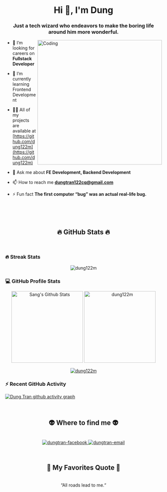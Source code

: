 <h1 align="center">Hi 👋, I'm Dung</h1>
<h3 align="center">Just a tech wizard who endeavors to make the boring life around him more wonderful.</h3>

<img align="right" alt="Coding" width="400" src="https://cdn.dribbble.com/users/1162077/screenshots/3848914/programmer.gif">

- 👯 I’m looking for careers on **Fullstack Developer**
  
- 🌱 I’m currently learning Frontend Development

- 👨‍💻 All of my projects are available at [https://github.com/dung122m](https://github.com/dung122m)

- 💬 Ask me about **FE Development, Backend Development**

- 📫 How to reach me **dungtran122cq@gmail.com**

- ⚡ Fun fact **The first computer “bug” was an actual real-life bug.**


<br>
<br>




<br>
<h2 align="center">🔥 GitHub Stats 🔥</h2>
<br>


<h3> 🔥 Streak Stats</h3>

<p align="center"><img src="https://github-readme-streak-stats.herokuapp.com/?user=dung122m&theme=tokyonight_duo" alt="dung122m" /></p>

<h3>💻 GitHub Profile Stats</h3>

<p align="center">
    <a href="https://github.com/anuraghazra/github-readme-stats">
	    <img alt="Sang's Github Stats" src="https://github-readme-stats-sigma-five.vercel.app/api?username=dung122m&show_icons=true&count_private=true&locale=en&theme=tokyonight&layout=compact" height="230px"/></a>
	  <img src="https://github-readme-stats-sigma-five.vercel.app/api/top-langs?username=dung122m&langs_count=5&show_icons=true&locale=en&theme=tokyonight" alt="dung122m" height="230px"/>

<br>


<p align="center"> <a href="https://github.com/ryo-ma/github-profile-trophy"><img src="https://github-profile-trophy.vercel.app/?username=dung122m" alt="dung122m" /></a> </p>

<h3>⚡ Recent GitHub Activity</h3>
	
[![Dung Tran github activity graph](https://github-readme-activity-graph.vercel.app/graph?username=dung122m&theme=tokyo-night&area=true)](https://github.com/dung122m/github-readme-activity-graph)

<p align="left">
<br>
<h2 align="center">👽 Where to find me 👽</h2>
<br>
<!-- https://icons8.com -->
<div align="center">
  <a href="https://www.facebook.com/dung.tran122/" target="blank">
    <img src="https://img.icons8.com/bubbles/100/000000/facebook-new.png" alt="dungtran-facebook" />
  </a>

  <a href="mailto:dungtran122cq@gmail.com" target="top">
    <img src="https://img.icons8.com/bubbles/100/000000/apple-mail.png" alt="dungtran-email" />
  </a>
</div>
</p>

<br>
<h2 align="center">📑 My Favorites Quote 📑</h2>
<br>
<div align="center">
  “All roads lead to me.“
</div>

